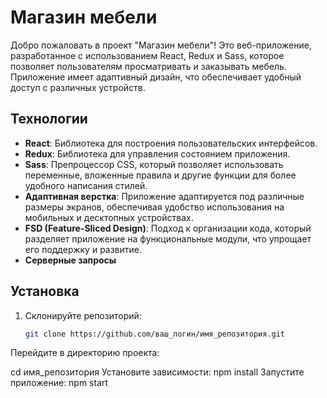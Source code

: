 # Магазин мебели

Добро пожаловать в проект "Магазин мебели"! Это веб-приложение, разработанное с использованием React, Redux и Sass, которое позволяет пользователям просматривать и заказывать мебель. Приложение имеет адаптивный дизайн, что обеспечивает удобный доступ с различных устройств.

## Технологии

- **React**: Библиотека для построения пользовательских интерфейсов.
- **Redux**: Библиотека для управления состоянием приложения.
- **Sass**: Препроцессор CSS, который позволяет использовать переменные, вложенные правила и другие функции для более удобного написания стилей.
- **Адаптивная верстка**: Приложение адаптируется под различные размеры экранов, обеспечивая удобство использования на мобильных и десктопных устройствах.
- **FSD (Feature-Sliced Design)**: Подход к организации кода, который разделяет приложение на функциональные модули, что упрощает его поддержку и развитие.
- **Серверные запросы**

## Установка

1. Склонируйте репозиторий:
   ```bash
   git clone https://github.com/ваш_логин/имя_репозитория.git
Перейдите в директорию проекта:

cd имя_репозитория
Установите зависимости:
npm install
Запустите приложение:
npm start

